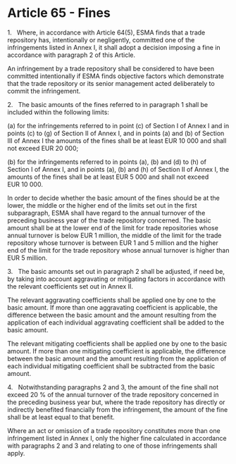 # Article 65 - Fines


1.   Where, in accordance with Article 64(5), ESMA finds that a trade repository has, intentionally or negligently, committed one of the infringements listed in Annex I, it shall adopt a decision imposing a fine in accordance with paragraph 2 of this Article.

An infringement by a trade repository shall be considered to have been committed intentionally if ESMA finds objective factors which demonstrate that the trade repository or its senior management acted deliberately to commit the infringement.

2.   The basic amounts of the fines referred to in paragraph 1 shall be included within the following limits:

(a) for the infringements referred to in point (c) of Section I of Annex I and in points (c) to (g) of Section II of Annex I, and in points (a) and (b) of Section III of Annex I the amounts of the fines shall be at least EUR 10 000 and shall not exceed EUR 20 000;

(b) for the infringements referred to in points (a), (b) and (d) to (h) of Section I of Annex I, and in points (a), (b) and (h) of Section II of Annex I, the amounts of the fines shall be at least EUR 5 000 and shall not exceed EUR 10 000.

In order to decide whether the basic amount of the fines should be at the lower, the middle or the higher end of the limits set out in the first subparagraph, ESMA shall have regard to the annual turnover of the preceding business year of the trade repository concerned. The basic amount shall be at the lower end of the limit for trade repositories whose annual turnover is below EUR 1 million, the middle of the limit for the trade repository whose turnover is between EUR 1 and 5 million and the higher end of the limit for the trade repository whose annual turnover is higher than EUR 5 million.

3.   The basic amounts set out in paragraph 2 shall be adjusted, if need be, by taking into account aggravating or mitigating factors in accordance with the relevant coefficients set out in Annex II.

The relevant aggravating coefficients shall be applied one by one to the basic amount. If more than one aggravating coefficient is applicable, the difference between the basic amount and the amount resulting from the application of each individual aggravating coefficient shall be added to the basic amount.

The relevant mitigating coefficients shall be applied one by one to the basic amount. If more than one mitigating coefficient is applicable, the difference between the basic amount and the amount resulting from the application of each individual mitigating coefficient shall be subtracted from the basic amount.

4.   Notwithstanding paragraphs 2 and 3, the amount of the fine shall not exceed 20 % of the annual turnover of the trade repository concerned in the preceding business year but, where the trade repository has directly or indirectly benefited financially from the infringement, the amount of the fine shall be at least equal to that benefit.

Where an act or omission of a trade repository constitutes more than one infringement listed in Annex I, only the higher fine calculated in accordance with paragraphs 2 and 3 and relating to one of those infringements shall apply.
